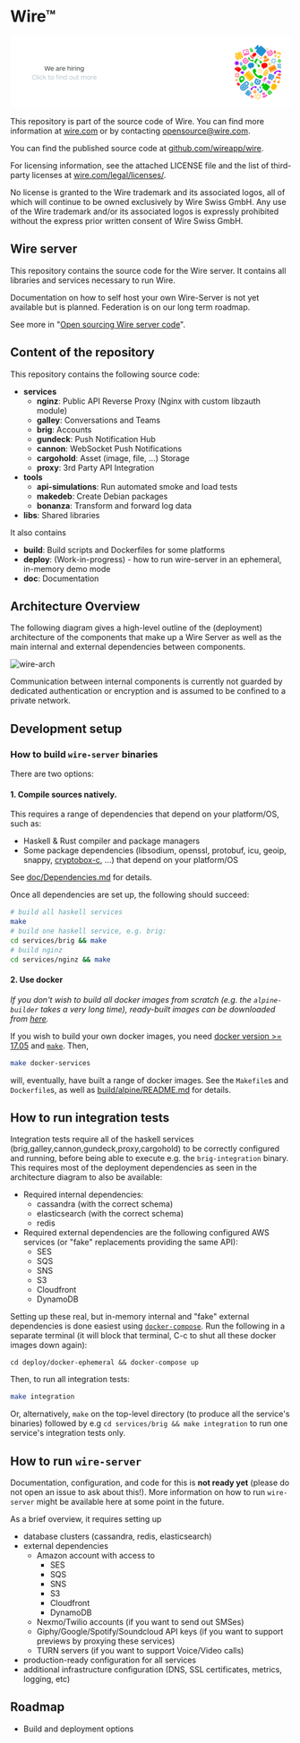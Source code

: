 # Wire™

[![Wire logo](https://github.com/wireapp/wire/blob/master/assets/header-small.png?raw=true)](https://wire.com/jobs/)

This repository is part of the source code of Wire. You can find more information at [wire.com](https://wire.com) or by contacting opensource@wire.com.

You can find the published source code at [github.com/wireapp/wire](https://github.com/wireapp/wire).

For licensing information, see the attached LICENSE file and the list of third-party licenses at [wire.com/legal/licenses/](https://wire.com/legal/licenses/).

No license is granted to the Wire trademark and its associated logos, all of which will continue to be owned exclusively by Wire Swiss GmbH. Any use of the Wire trademark and/or its associated logos is expressly prohibited without the express prior written consent of Wire Swiss GmbH.

## Wire server

This repository contains the source code for the Wire server. It contains all libraries and services necessary to run Wire.

Documentation on how to self host your own Wire-Server is not yet available but is planned. Federation is on our long term roadmap.

See more in "[Open sourcing Wire server code](https://medium.com/@wireapp/open-sourcing-wire-server-code-ef7866a731d5)".

## Content of the repository

This repository contains the following source code:

- **services**
   - **nginz**: Public API Reverse Proxy (Nginx with custom libzauth module)
   - **galley**: Conversations and Teams
   - **brig**: Accounts
   - **gundeck**: Push Notification Hub
   - **cannon**: WebSocket Push Notifications
   - **cargohold**: Asset (image, file, ...) Storage
   - **proxy**: 3rd Party API Integration
- **tools**
   - **api-simulations**: Run automated smoke and load tests
   - **makedeb**: Create Debian packages
   - **bonanza**: Transform and forward log data
- **libs**: Shared libraries

It also contains

- **build**: Build scripts and Dockerfiles for some platforms
- **deploy**: (Work-in-progress) - how to run wire-server in an ephemeral, in-memory demo mode
- **doc**: Documentation

## Architecture Overview

The following diagram gives a high-level outline of the (deployment) architecture
of the components that make up a Wire Server as well as the main internal and
external dependencies between components.

![wire-arch](doc/arch/wire-arch-2.png)

Communication between internal components is currently not guarded by
dedicated authentication or encryption and is assumed to be confined to a
private network.

## Development setup

### How to build `wire-server` binaries

There are two options:

#### 1. Compile sources natively. 

This requires a range of dependencies that depend on your platform/OS, such as:

- Haskell & Rust compiler and package managers 
- Some package dependencies (libsodium, openssl, protobuf, icu, geoip, snappy, [cryptobox-c](https://github.com/wireapp/cryptobox-c), ...) that depend on your platform/OS

See [doc/Dependencies.md](doc/Dependencies.md) for details. 

Once all dependencies are set up, the following should succeed:

```bash
# build all haskell services
make
# build one haskell service, e.g. brig:
cd services/brig && make
# build nginz
cd services/nginz && make
```

#### 2. Use docker

*If you don't wish to build all docker images from scratch (e.g. the `alpine-builder` takes a very long time), ready-built images can be downloaded from [here](https://hub.docker.com/r/wireserver/).*

If you wish to build your own docker images, you need [docker version >= 17.05](https://www.docker.com/) and [`make`](https://www.gnu.org/software/make/). Then,

```bash
make docker-services
```

will, eventually, have built a range of docker images. See the `Makefile`s and `Dockerfile`s, as well as [build/alpine/README.md](build/alpine/README.md) for details.

## How to run integration tests

Integration tests require all of the haskell services (brig,galley,cannon,gundeck,proxy,cargohold) to be correctly configured and running, before being able to execute e.g. the `brig-integration` binary. This requires most of the deployment dependencies as seen in the architecture diagram to also be available:

- Required internal dependencies:
    - cassandra (with the correct schema)
    - elasticsearch (with the correct schema)
    - redis
- Required external dependencies are the following configured AWS services (or "fake" replacements providing the same API):
    - SES
    - SQS
    - SNS
    - S3
    - Cloudfront
    - DynamoDB

Setting up these real, but in-memory internal and "fake" external dependencies is done easiest using [`docker-compose`](https://docs.docker.com/compose/install/). Run the following in a separate terminal (it will block that terminal, C-c to shut all these docker images down again):

```
cd deploy/docker-ephemeral && docker-compose up
```

Then, to run all integration tests:

```bash
make integration
```

Or, alternatively, `make` on the top-level directory (to produce all the service's binaries) followed by e.g `cd services/brig && make integration` to run one service's integration tests only.

## How to run `wire-server`

Documentation, configuration, and code for this is **not ready yet** (please do not open an issue to ask about this!). More information on how to run `wire-server` might be available here at some point in the future.

As a brief overview, it requires setting up

* database clusters (cassandra, redis, elasticsearch)
* external dependencies
    * Amazon account with access to
      * SES
      * SQS
      * SNS
      * S3
      * Cloudfront
      * DynamoDB
    * Nexmo/Twilio accounts (if you want to send out SMSes)
    * Giphy/Google/Spotify/Soundcloud API keys (if you want to support previews by proxying these services)
    * TURN servers (if you want to support Voice/Video calls)
* production-ready configuration for all services
* additional infrastructure configuration (DNS, SSL certificates, metrics, logging, etc)

## Roadmap

- Build and deployment options
